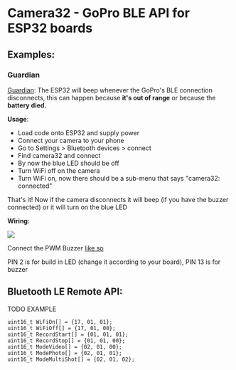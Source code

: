 # Camera32 - GoPro BLE API for ESP32 boards

## Examples:


### Guardian

[Guardian](examples/guardian.ino): The ESP32 will beep whenever the GoPro's BLE connection disconnects, this can happen because **it's out of range** or because the **battery died.**

**Usage**:

- Load code onto ESP32 and supply power
- Connect your camera to your phone
- Go to Settings > Bluetooth devices > connect
- Find camera32 and connect
- By now the blue LED should be off
- Turn WiFi off on the camera
- Turn WiFi on, now there should be a sub-menu that says "camera32: connected"

That's it! Now if the camera disconnects it will beep (if you have the buzzer connected) or it will turn on the blue LED

**Wiring:**

![](https://i.imgur.com/w518ZUL.png)

Connect the PWM Buzzer [like so](https://techtutorialsx.com/2017/07/01/esp32-arduino-controlling-a-buzzer-with-pwm/)

PIN 2 is for build in LED (change it according to your board), PIN 13 is for buzzer

## Bluetooth LE Remote API:

TODO EXAMPLE


````
uint16_t WiFiOn[] = {17, 01, 01};
uint16_t WiFiOff[] = {17, 01, 00};
uint16_t RecordStart[] = {01, 01, 01};
uint16_t RecordStop[] = {01, 01, 00};
uint16_t ModeVideo[] = {02, 01, 00};
uint16_t ModePhoto[] = {02, 01, 01};
uint16_t ModeMultiShot[] = {02, 01, 02};
````
